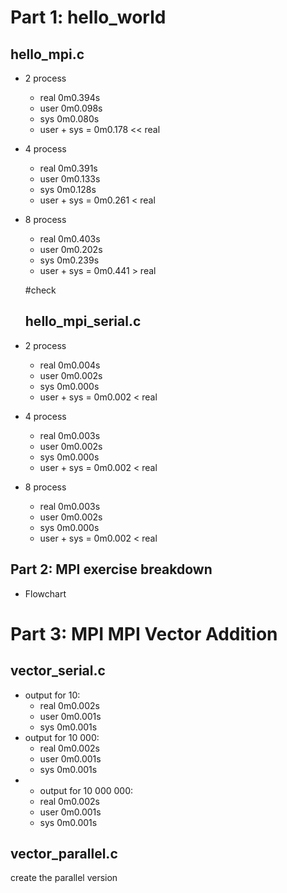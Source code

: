 

# Part 1: hello_world 

  ## hello_mpi.c 
- 2 process
  - real    0m0.394s
  - user    0m0.098s
  - sys     0m0.080s
  - user + sys = 0m0.178 << real
- 4 process
  - real    0m0.391s
   - user    0m0.133s
   - sys     0m0.128s
   - user + sys = 0m0.261 < real
- 8 process
  - real    0m0.403s
  - user    0m0.202s
  - sys     0m0.239s
  - user + sys = 0m0.441 > real

  #check

  ## hello_mpi_serial.c #
- 2 process
  - real    0m0.004s
  - user    0m0.002s
  - sys     0m0.000s
  - user + sys = 0m0.002 < real
- 4 process
  - real    0m0.003s
  - user    0m0.002s
  - sys     0m0.000s
  - user + sys = 0m0.002 < real
- 8 process
  - real    0m0.003s
  - user    0m0.002s
  - sys     0m0.000s
  - user + sys = 0m0.002 < real




## Part 2: MPI exercise breakdown 
-  Flowchart





# Part 3: MPI MPI Vector Addition 

## vector_serial.c
- output for 10:
  - real    0m0.002s
  - user    0m0.001s
  - sys     0m0.001s
- output for 10 000:
  - real    0m0.002s
  - user    0m0.001s
  - sys     0m0.001s
- - output for 10 000 000:
  - real    0m0.002s
  - user    0m0.001s
  - sys     0m0.001s

## vector_parallel.c

 create the parallel version
